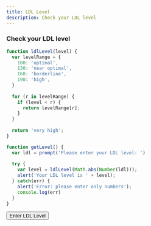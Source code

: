 ```yaml
---
title: LDL Level
description: Check your LDL level
---
```


### Check your LDL level

<script src="/cse/day03/ldlLevel.js"></script>

```javascript
function ldlLevel(level) {
  var levelRange = {
    100: 'optimal',
    130: 'near optimal',
    160: 'borderline',
    190: 'high',
  }
  
  for (r in levelRange) {
    if (level < r) {
      return levelRange[r];
    }
  }
  
  return 'very high';
}

function getLevel() {
  var ldl = prompt('Please enter your LDL level: ')
  
  try {
    var level = ldlLevel(Math.abs(Number(ldl)));
    alert('Your LDL level is ' + level);
  } catch(err) {
    alert('Error: please enter only numbers');
    console.log(err)
  }
}
```

<button type="button" onclick="getLevel()">Enter LDL Level</button>
